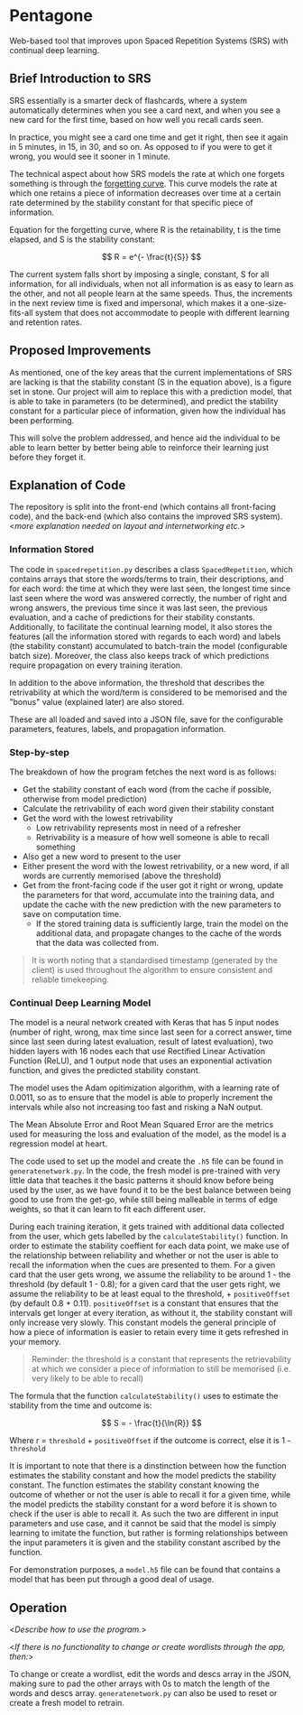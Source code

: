# Pentagone

Web-based tool that improves upon Spaced Repetition Systems (SRS) with continual deep learning.

## Brief Introduction to SRS

SRS essentially is a smarter deck of flashcards, where a system automatically determines when you see a card next, and when you see a new card for the first time, based on how well you recall cards seen.

In practice, you might see a card one time and get it right, then see it again in 5 minutes, in 15, in 30, and so on. As opposed to if you were to get it wrong, you would see it sooner in 1 minute.

The technical aspect about how SRS models the rate at which one forgets something is through the [forgetting curve](https://www.wikiwand.com/en/Forgetting_curve). This curve models the rate at which one retains a piece of information decreases over time at a certain rate determined by the stability constant for that specific piece of information.

Equation for the forgetting curve, where R is the retainability, t is the time elapsed, and S is the stability constant:

$$ R = e^{- \frac{t}{S}} $$

The current system falls short by imposing a single, constant, S for all information, for all individuals, when not all information is as easy to learn as the other, and not all people learn at the same speeds. Thus, the increments in the next review time is fixed and impersonal, which makes it a one-size-fits-all system that does not accommodate to people with different learning and retention rates.

## Proposed Improvements

As mentioned, one of the key areas that the current implementations of SRS are lacking is that the stability constant (S in the equation above), is a figure set in stone. Our project will aim to replace this with a prediction model, that is able to take in parameters (to be determined), and predict the stability constant for a particular piece of information, given how the individual has been performing.

This will solve the problem addressed, and hence aid the individual to be able to learn better by better being able to reinforce their learning just before they forget it.

## Explanation of Code

The repository is split into the front-end (which contains all front-facing code), and the back-end (which also contains the improved SRS system).
<_more explanation needed on layout and internetworking etc._>

### Information Stored

The code in `spacedrepetition.py` describes a class `SpacedRepetition`, which contains arrays that store the words/terms to train, their descriptions, and for each word: the time at which they were last seen, the longest time since last seen where the word was answered correctly, the number of right and wrong answers, the previous time since it was last seen, the previous evaluation, and a cache of predictions for their stability constants. Additionally, to facilitate the continual learning model, it also stores the features (all the information stored with regards to each word) and labels (the stability constant) accumulated to batch-train the model (configurable batch size). Moreover, the class also keeps track of which predictions require propagation on every training iteration.

In addition to the above information, the threshold that describes the retrivability at which the word/term is considered to be memorised and the "bonus" value (explained later) are also stored.

These are all loaded and saved into a JSON file, save for the configurable parameters, features, labels, and propagation information.

### Step-by-step

The breakdown of how the program fetches the next word is as follows:

- Get the stability constant of each word (from the cache if possible, otherwise from model prediction)
- Calculate the retrivability of each word given their stability constant
- Get the word with the lowest retrivability
  - Low retrivability represents most in need of a refresher
  - Retrivability is a measure of how well someone is able to recall something
- Also get a new word to present to the user
- Either present the word with the lowest retrivability, or a new word, if all words are currently memorised (above the threshold)
- Get from the front-facing code if the user got it right or wrong, update the parameters for that word, accumulate into the training data, and update the cache with the new prediction with the new parameters to save on computation time.
  - If the stored training data is sufficiently large, train the model on the additional data, and propagate changes to the cache of the words that the data was collected from.

> It is worth noting that a standardised timestamp (generated by the client) is used throughout the algorithm to ensure consistent and reliable timekeeping.

### Continual Deep Learning Model

The model is a neural network created with Keras that has 5 input nodes (number of right, wrong, max time since last seen for a correct answer, time since last seen during latest evaluation, result of latest evaluation), two hidden layers with 16 nodes each that use Rectified Linear Activation Function (ReLU), and 1 output node that uses an exponential activation function, and gives the predicted stability constant.

The model uses the Adam opitimization algorithm, with a learning rate of 0.0011, so as to ensure that the model is able to properly increment the intervals while also not increasing too fast and risking a NaN output.

The Mean Absolute Error and Root Mean Squared Error are the metrics used for measuring the loss and evaluation of the model, as the model is a regression model at heart.

The code used to set up the model and create the `.h5` file can be found in `generatenetwork.py`. In the code, the fresh model is pre-trained with very little data that teaches it the basic patterns it should know before being used by the user, as we have found it to be the best balance between being good to use from the get-go, while still being malleable in terms of edge weights, so that it can learn to fit each different user.

During each training iteration, it gets trained with additional data collected from the user, which gets labelled by the `calculateStability()` function. In order to estimate the stability coeffient for each data point, we make use of the relationship between reliability and whether or not the user is able to recall the information when the cues are presented to them. For a given card that the user gets wrong, we assume the reliability to be around 1 - the threshold (by default 1 - 0.8); for a given card that the user gets right, we assume the reliability to be at least equal to the threshold, + `positiveOffset` (by default 0.8 + 0.11). `positiveOffset` is a constant that ensures that the intervals get longer at every iteration, as without it, the stability constant will only increase very slowly. This constant models the general principle of how a piece of information is easier to retain every time it gets refreshed in your memory.

> Reminder: the threshold is a constant that represents the retrievability at which we consider a piece of information to still be memorised (i.e. very likely to be able to recall)

The formula that the function `calculateStability()` uses to estimate the stability from the time and outcome is:

$$ S = - \frac{t}{\ln{R}} $$

Where r = `threshold` + `positiveOffset` if the outcome is correct, else it is 1 - `threshold`

It is important to note that there is a dinstinction between how the function estimates the stability constant and how the model predicts the stability constant. The function estimates the stability constant knowing the outcome of whether or not the user is able to recall it for a given time, while the model predicts the stability constant for a word before it is shown to check if the user is able to recall it. As such the two are different in input parameters and use case, and it cannot be said that the model is simply learning to imitate the function, but rather is forming relationships between the input parameters it is given and the stability constant ascribed by the function.

For demonstration purposes, a `model.h5` file can be found that contains a model that has been put through a good deal of usage.

## Operation

<_Describe how to use the program._>

<_If there is no functionality to change or create wordlists through the app, then:_>

To change or create a wordlist, edit the words and descs array in the JSON, making sure to pad the other arrays with 0s to match the length of the words and descs array. `generatenetwork.py` can also be used to reset or create a fresh model to retrain.
